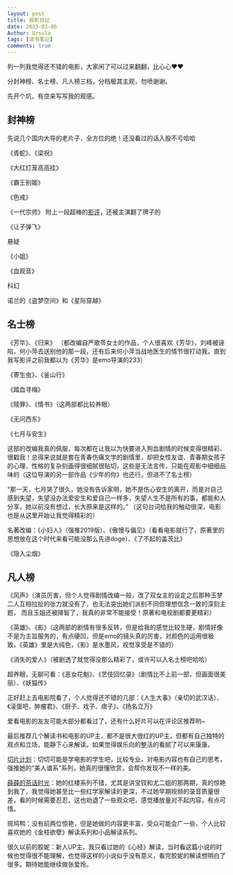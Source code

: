 ```yaml
---
layout: post
title: 观影日记
date: 2023-03-06
Author: Ursula 
tags: [读书笔记]
comments: true
--- 
```


列一列我觉得还不错的电影，大家闲了可以过来翻翻，比心心❤❤

分封神榜、名士榜、凡人榜三档，分档极其主观，勿喷谢谢。

先开个坑，有空来写写我的观感。

## 封神榜
先说几个国内大导的老片子，全方位的绝！还没看过的话入股不亏哈哈

《青蛇》、《梁祝》

《大红灯笼高高挂》

《霸王别姬》

《色戒》

《一代宗师》 附上一段超棒的[影评](https://www.bilibili.com/video/BV1vP4y197rT/?spm_id_from=333.337.search-card.all.click)，还被主演翻了牌子的

《让子弹飞》

悬疑

《小姐》

《血观音》

科幻

诺兰的《盗梦空间》和《星际穿越》

## 名士榜

《芳华》、《归来》 （都改编自严歌苓女士的作品，个人很喜欢《芳华》，刘峰被诬陷，何小萍去送别他的那一段，还有后来何小萍当战地医生的情节很打动我，直到我写影评之前我都以为《芳华》是emo导演的233）

《寄生虫》、《釜山行》

《踏血寻梅》

《赎罪》、《情书》（这两部都比较养眼）

《无问西东》

《七月与安生》

这部的改编我真的佩服，每次都在让我以为快要进入狗血剧情的时候变得很精彩、很戳我！总得来说就是套在青春伤痛文学的剧情里，却把女性友谊、青春期女孩子的心理、性格的复杂刻画得很细腻很贴切，这些是无法言传，只能在观影中细细品味的（这位导演的另一部作品《少年的你》也还行，但进不了名士榜）

“那一天，七月哭了很久，她没有告诉家明，她不是伤心安生的离开，而是对自己感到失望，失望没办法爱安生和爱自己一样多，失望人生不是所有的事，都能和人分享，她以前没有想过，长大原来是这样的。” （这句台词给我的触动很深，电影也是从这里开始让我觉得精彩的）

名著改编：《小妇人》（强推2019版）、《傲慢与偏见》（看看电影就行了，原著里的思想放在这个时代来看可能没那么先进doge）、《了不起的盖茨比》

《隐入尘烟》

## 凡人榜
《风声》（演员厉害，但个人觉得剧情改编一般，改了双女主的设定之后那种玉梦二人互相拉扯的张力就没有了，也无法突出她们派别不同但理想信念一致的深刻主题，
而且玉姐还被降智了，我真的非常不能接受！原著和电视剧都要更精彩）

《英雄》、《影》（这两部的剧情有很多反转，但是给我的感觉比较生硬，剧情好像不是为主旨服务的，有点硬凹，但是emo的镜头真的厉害，对颜色的运用很极致，《英雄》里是大纯色，《影》是水墨风，视觉享受是不错的）

《消失的爱人》（被剧透了就觉得没那么精彩了，或许可以入名士榜吧哈哈）

超养眼，无聊可看：《恶女花魁》、《艺伎回忆录》（剧情比不上前一部，但画面很美丽）、《妖猫传》

正好赶上去电影院看了，个人觉得还不错的几部：《人生大事》（亲切的武汉话）、《滚蛋吧，肿瘤君》、《厨子、戏子、痞子》、《扬名立万》

爱看电影的友友可能大部分都看过了，还有什么好片可以在评论区推荐哟~

最后推荐几个解读书和电影的UP主，都不是很大很红的UP主，但都有自己独特的观点和立场，能静下心来解读。如果觉得娱乐向的整活的看腻了可以来康康。

[切片计划](https://space.bilibili.com/624052719?spm_id_from=333.337.0.0)：切切可能是学电影的学生吧，比较专业，对电影内容也有自己的思考，强推她的“美人谱系”系列，她真的很懂欣赏，会帮你发现不一样的美。

[薛薛的茶话时光](https://space.bilibili.com/436438643?spm_id_from=333.337.0.0)：她的红楼系列不错，尤其是讲宝钗和尤二姐的那两期，真的惊艳到我了，我觉得她甚至比一些红学家解读的更深，不过她早期视频的录音质量很差，看的时候需要忍忍，这也劝退了一些观众吧，感觉播放量对不起内容，有点可惜。

斑鸠鸭：没有前两位惊艳，但是她做的内容更丰富，受众可能会广一些，个人比较喜欢她的《金枝欲孽》解读系列和小品解读系列。

很久以前的胶妮：新人UP主，我只看过她的《心经》解读，当时看这篇小说的时候也觉得很不能理解，也觉得这样的小说似乎没有意义，看完胶妮的解读想明白了很多。期待她能继续做张爱玲。
